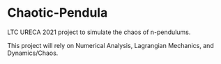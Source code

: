 # Chaotic-Pendula
LTC URECA 2021 project to simulate the chaos of n-pendulums.

This project will rely on Numerical Analysis, Lagrangian Mechanics, and Dynamics/Chaos.
